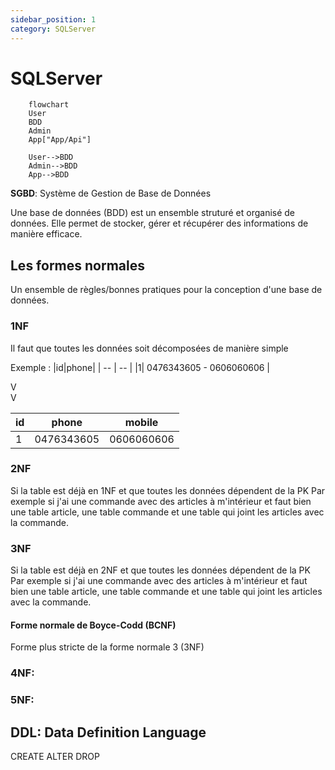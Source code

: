 ```yaml
---
sidebar_position: 1
category: SQLServer
---
```


# SQLServer

```mermaid
    flowchart 
    User
    BDD
    Admin
    App["App/Api"]

    User-->BDD
    Admin-->BDD
    App-->BDD

```

**SGBD**: Système de Gestion de Base de Données

Une base de données (BDD) est un ensemble struturé et organisé de données.
Elle permet de stocker, gérer et récupérer des informations de manière efficace.

## Les formes normales
Un ensemble de règles/bonnes pratiques pour la conception d'une base de données.

### 1NF
Il faut que toutes les données soit décomposées de manière simple

Exemple : 
|id|phone|
| -- | -- |
|1| 0476343605 - 0606060606 |

V<br>
V

|id|phone|mobile|
| -- | -- | -- |
|1| 0476343605 | 0606060606 |

### 2NF

Si la table est déjà en 1NF et que toutes les données dépendent de la PK
Par exemple si j'ai une commande avec des articles à m'intérieur et faut bien 
une table article, une table commande et une table qui joint les articles avec la 
commande.

### 3NF

Si la table est déjà en 2NF et que toutes les données dépendent de la PK
Par exemple si j'ai une commande avec des articles à m'intérieur et faut bien 
une table article, une table commande et une table qui joint les articles avec la 
commande.

#### Forme normale de Boyce-Codd (BCNF)
Forme plus stricte de la forme normale 3 (3NF)

### 4NF: 
### 5NF: 

## DDL: Data Definition Language
CREATE ALTER DROP












